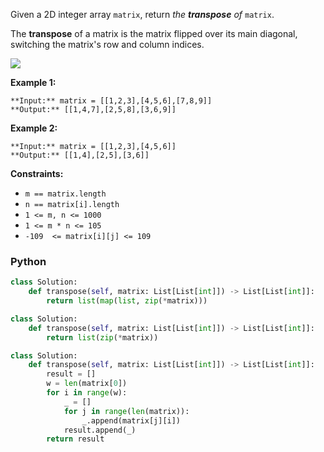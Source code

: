 Given a 2D integer array  `matrix`, return  _the  **transpose**  of_  `matrix`.

The  **transpose**  of a matrix is the matrix flipped over its main diagonal, switching the matrix's row and column indices.

![](https://assets.leetcode.com/uploads/2021/02/10/hint_transpose.png)

**Example 1:**
```
**Input:** matrix = [[1,2,3],[4,5,6],[7,8,9]]
**Output:** [[1,4,7],[2,5,8],[3,6,9]]
```

**Example 2:**
```
**Input:** matrix = [[1,2,3],[4,5,6]]
**Output:** [[1,4],[2,5],[3,6]]
```

**Constraints:**

-   `m == matrix.length`
-   `n == matrix[i].length`
-   `1 <= m, n <= 1000`
-   `1 <= m * n <= 105`
-   `-109  <= matrix[i][j] <= 109`


### Python
```python
class Solution:
    def transpose(self, matrix: List[List[int]]) -> List[List[int]]:
        return list(map(list, zip(*matrix)))
```

```python
class Solution:
    def transpose(self, matrix: List[List[int]]) -> List[List[int]]:
        return list(zip(*matrix))
```

```python
class Solution:
    def transpose(self, matrix: List[List[int]]) -> List[List[int]]:
        result = []
        w = len(matrix[0])
        for i in range(w):
            _ = []
            for j in range(len(matrix)):
                _.append(matrix[j][i])
            result.append(_)
        return result
```